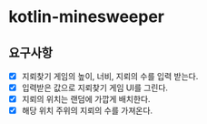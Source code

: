 # kotlin-minesweeper

## 요구사항
- [x] 지뢰찾기 게임의 높이, 너비, 지뢰의 수를 입력 받는다.
- [x] 입력받은 값으로 지뢰찾기 게임 UI를 그린다.
- [x] 지뢰의 위치는 랜덤에 가깝게 배치한다.
- [x] 해당 위치 주위의 지뢰의 수를 가져온다.
